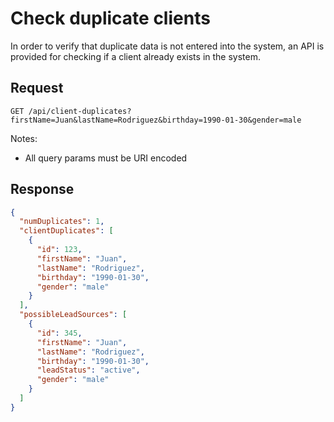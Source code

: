 # Check duplicate clients

In order to verify that duplicate data is not entered into the system, an API is provided for checking if a client
already exists in the system.

## Request

`GET /api/client-duplicates?firstName=Juan&lastName=Rodriguez&birthday=1990-01-30&gender=male`

Notes:

- All query params must be URI encoded

## Response

```json
{
  "numDuplicates": 1,
  "clientDuplicates": [
    {
      "id": 123,
      "firstName": "Juan",
      "lastName": "Rodriguez",
      "birthday": "1990-01-30",
      "gender": "male"
    }
  ],
  "possibleLeadSources": [
    {
      "id": 345,
      "firstName": "Juan",
      "lastName": "Rodriguez",
      "birthday": "1990-01-30",
      "leadStatus": "active",
      "gender": "male"
    }
  ]
}
```
